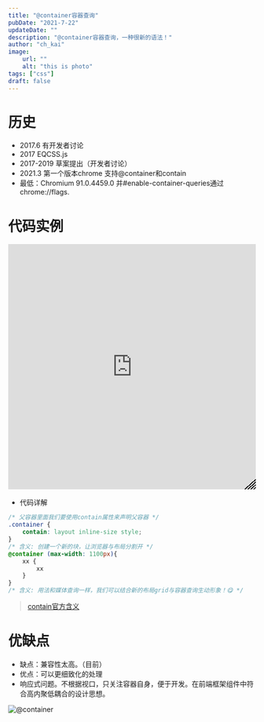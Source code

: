 ```yaml
---
title: "@container容器查询"
pubDate: "2021-7-22"
updateDate: ""
description: "@container容器查询，一种很新的语法！"
author: "ch_kai"
image:
    url: ""
    alt: "this is photo"
tags: ["css"]
draft: false
---
```


# 历史
+ 2017.6  		有开发者讨论
+ 2017 		EQCSS.js
+ 2017-2019		草案提出（开发者讨论） 	
+ 2021.3 		第一个版本chrome 支持@container和contain
+ 最低：Chromium 91.0.4459.0 并#enable-container-queries通过chrome://flags.

# 代码实例
<div style="resize: both;overflow: hidden; height: 500px;position: relative; margin-bottom: 1rem;">
<iframe height="100%" style="width: 100%;" scrolling="no" title="grid@container" src="https://codepen.io/cai_kai/embed/ZEeZBKO?default-tab=css%2Cresult" frameborder="no" loading="lazy" allowtransparency="true" allowfullscreen="true">
  See the Pen <a href="https://codepen.io/cai_kai/pen/ZEeZBKO">
  grid@container</a> by 山子安 (<a href="https://codepen.io/cai_kai">@cai_kai</a>)
  on <a href="https://codepen.io">CodePen</a>
</iframe>
<!-- 拉动样式 -->
<div style="position: absolute;width: 24px;height: 24px;bottom: 0;right: 0;z-index: 5000;cursor: nwse-resize;-webkit-clip-path: polygon(100% 0, 100% 100%, 0 100%);clip-path: polygon(100% 0, 100% 100%, 0 100%);background: repeating-linear-gradient(138deg, hsla(0, 0%, 100%, .5), hsla(0, 0%, 100%, .5) 2px, #000 0, #000 4px);touch-action: none;"></div>
</div>

+ 代码详解
```css
/* 父容器里面我们要使用contain属性来声明父容器 */
.container {
    contain: layout inline-size style;
}
/* 含义: 创建一个新的块，让浏览器与布局分割开 */
@container (max-width: 1100px){
    xx {
        xx
    }
}
/* 含义: 用法和媒体查询一样，我们可以结合新的布局grid与容器查询生动形象！😋 */
```
> [contain官方含义](https://drafts.csswg.org/css-contain-1/#:~:text=2.%20Strong%20Containment%3A%20the%20contain%20property)

# 优缺点
+ 缺点：兼容性太高。（目前）
+ 优点：可以更细致化的处理
+ 响应式问题。不根据视口，只关注容器自身，便于开发。在前端框架组件中符合高内聚低耦合的设计思想。

<img alt="@container" data-src="/assets/content/@container/Snipaste_2021-07-22_20-04-16.png">